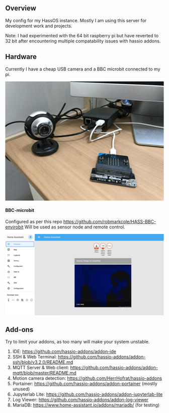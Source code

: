 ## Overview
My config for my HassOS instance. Mostly I am using this server for development work and projects.

Note: I had experimented with the 64 bit raspberry pi but have reverted to 32 bit after encountering multiple compatability issues with hassio addons.

## Hardware
Currently I have a cheap USB camera and a BBC microbit connected to my pi.

<p align="center">
<img src="https://github.com/robmarkcole/robins-hassos-config/blob/master/images/setup.JPG" width="900">
</p>

#### BBC-microbit
Configured as per this repo https://github.com/robmarkcole/HASS-BBC-envirobit Will be used as sensor node and remote control.

<p align="center">
<img src="https://github.com/robmarkcole/robins-hassos-config/blob/master/images/usage.png" width="900">
</p>

## Add-ons
Try to limit your addons, as too many will make your system unstable.
1. IDE: https://github.com/hassio-addons/addon-ide
2. SSH & Web Terminal:  https://github.com/hassio-addons/addon-ssh/blob/v3.2.0/README.md
3. MQTT Server & Web client: https://github.com/hassio-addons/addon-mqtt/blob/master/README.md
4. Motion camera detection: https://github.com/HerrHofrat/hassio-addons
5. Portainer: https://github.com/hassio-addons/addon-portainer (mostly unused)
6. Jupyterlab Lite: https://github.com/hassio-addons/addon-jupyterlab-lite
7. Log Viewer: https://github.com/hassio-addons/addon-log-viewer
8. MariaDB: https://www.home-assistant.io/addons/mariadb/ (for testing)
